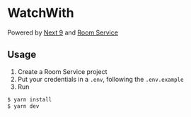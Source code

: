 # WatchWith

Powered by [Next 9](https://nextjs.org/) and [Room Service](https://roomservice.dev)

## Usage

1. Create a Room Service project
2. Put your credentials in a `.env`, following the `.env.example`
3. Run

```bash
$ yarn install
$ yarn dev
```